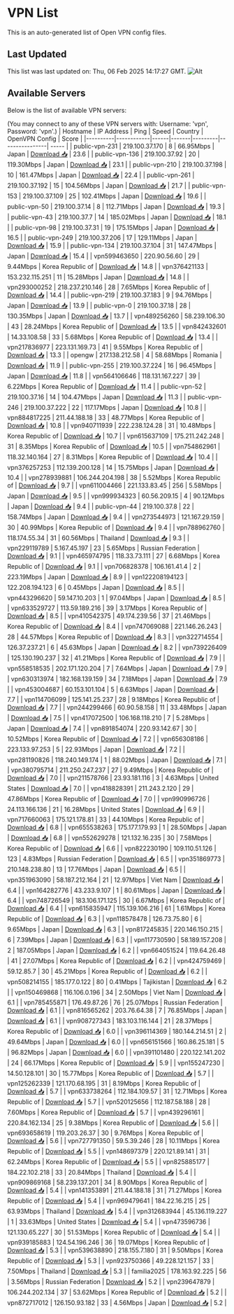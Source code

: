 # VPN List

This is an auto-generated list of Open VPN config files.

## Last Updated

This list was last updated on: Thu, 06 Feb 2025 14:17:27 GMT.
![Alt](https://repobeats.axiom.co/api/embed/186b98318ef1479477931607c1ad7d823f12451f.svg "Repobeats analytics image")

## Available Servers

Below is the list of available VPN servers:

(You may connect to any of these VPN servers with: Username: 'vpn', Password: 'vpn'.)
| Hostname | IP Address | Ping | Speed | Country | OpenVPN Config | Score |
|----------|------------|------|-------|---------|----------------| ----- |
| public-vpn-231 | 219.100.37.170 | 8 | 66.95Mbps | Japan | [Download 📥](./configs/server_0_JP.ovpn) | 23.6 |
| public-vpn-136 | 219.100.37.92 | 20 | 119.30Mbps | Japan | [Download 📥](./configs/server_1_JP.ovpn) | 23.1 |
| public-vpn-210 | 219.100.37.198 | 10 | 161.47Mbps | Japan | [Download 📥](./configs/server_2_JP.ovpn) | 22.4 |
| public-vpn-261 | 219.100.37.192 | 15 | 104.56Mbps | Japan | [Download 📥](./configs/server_3_JP.ovpn) | 21.7 |
| public-vpn-153 | 219.100.37.109 | 25 | 102.41Mbps | Japan | [Download 📥](./configs/server_4_JP.ovpn) | 19.6 |
| public-vpn-50 | 219.100.37.14 | 8 | 112.71Mbps | Japan | [Download 📥](./configs/server_5_JP.ovpn) | 19.3 |
| public-vpn-43 | 219.100.37.7 | 14 | 185.02Mbps | Japan | [Download 📥](./configs/server_6_JP.ovpn) | 18.1 |
| public-vpn-98 | 219.100.37.31 | 19 | 175.15Mbps | Japan | [Download 📥](./configs/server_7_JP.ovpn) | 16.5 |
| public-vpn-249 | 219.100.37.206 | 17 | 129.11Mbps | Japan | [Download 📥](./configs/server_8_JP.ovpn) | 15.9 |
| public-vpn-134 | 219.100.37.104 | 31 | 147.47Mbps | Japan | [Download 📥](./configs/server_9_JP.ovpn) | 15.4 |
| vpn599463650 | 220.90.56.60 | 29 | 9.44Mbps | Korea Republic of | [Download 📥](./configs/server_10_KR.ovpn) | 14.8 |
| vpn376421133 | 153.232.115.251 | 11 | 15.28Mbps | Japan | [Download 📥](./configs/server_11_JP.ovpn) | 14.8 |
| vpn293000252 | 218.237.210.146 | 28 | 7.65Mbps | Korea Republic of | [Download 📥](./configs/server_12_KR.ovpn) | 14.4 |
| public-vpn-219 | 219.100.37.183 | 9 | 94.76Mbps | Japan | [Download 📥](./configs/server_13_JP.ovpn) | 13.9 |
| public-vpn-0 | 219.100.37.18 | 28 | 130.35Mbps | Japan | [Download 📥](./configs/server_14_JP.ovpn) | 13.7 |
| vpn489256260 | 58.239.106.30 | 43 | 28.24Mbps | Korea Republic of | [Download 📥](./configs/server_15_KR.ovpn) | 13.5 |
| vpn842432601 | 14.33.108.58 | 33 | 5.68Mbps | Korea Republic of | [Download 📥](./configs/server_16_KR.ovpn) | 13.4 |
| vpn217836977 | 223.131.169.73 | 41 | 9.55Mbps | Korea Republic of | [Download 📥](./configs/server_17_KR.ovpn) | 13.3 |
| opengw | 217.138.212.58 | 4 | 58.68Mbps | Romania | [Download 📥](./configs/server_18_RO.ovpn) | 11.9 |
| public-vpn-255 | 219.100.37.224 | 16 | 96.45Mbps | Japan | [Download 📥](./configs/server_19_JP.ovpn) | 11.8 |
| vpn564106646 | 118.131.167.227 | 39 | 6.22Mbps | Korea Republic of | [Download 📥](./configs/server_20_KR.ovpn) | 11.4 |
| public-vpn-52 | 219.100.37.16 | 14 | 104.47Mbps | Japan | [Download 📥](./configs/server_21_JP.ovpn) | 11.3 |
| public-vpn-246 | 219.100.37.222 | 22 | 117.17Mbps | Japan | [Download 📥](./configs/server_22_JP.ovpn) | 10.8 |
| vpn884817225 | 211.44.188.18 | 33 | 48.77Mbps | Korea Republic of | [Download 📥](./configs/server_23_KR.ovpn) | 10.8 |
| vpn940711939 | 222.238.124.28 | 31 | 10.48Mbps | Korea Republic of | [Download 📥](./configs/server_24_KR.ovpn) | 10.7 |
| vpn615637109 | 175.211.242.248 | 31 | 8.35Mbps | Korea Republic of | [Download 📥](./configs/server_25_KR.ovpn) | 10.5 |
| vpn754862961 | 118.32.140.164 | 27 | 8.31Mbps | Korea Republic of | [Download 📥](./configs/server_26_KR.ovpn) | 10.4 |
| vpn376257253 | 112.139.200.128 | 14 | 15.75Mbps | Japan | [Download 📥](./configs/server_27_JP.ovpn) | 10.4 |
| vpn278939881 | 106.244.204.198 | 38 | 5.52Mbps | Korea Republic of | [Download 📥](./configs/server_28_KR.ovpn) | 9.7 |
| vpn611004466 | 221.133.83.45 | 256 | 5.58Mbps | Japan | [Download 📥](./configs/server_29_JP.ovpn) | 9.5 |
| vpn999934323 | 60.56.209.15 | 4 | 90.12Mbps | Japan | [Download 📥](./configs/server_30_JP.ovpn) | 9.4 |
| public-vpn-44 | 219.100.37.8 | 22 | 158.74Mbps | Japan | [Download 📥](./configs/server_31_JP.ovpn) | 9.4 |
| vpn273544973 | 121.167.29.159 | 30 | 40.99Mbps | Korea Republic of | [Download 📥](./configs/server_32_KR.ovpn) | 9.4 |
| vpn788962760 | 118.174.55.34 | 31 | 60.56Mbps | Thailand | [Download 📥](./configs/server_33_TH.ovpn) | 9.3 |
| vpn229119789 | 5.167.45.197 | 23 | 5.65Mbps | Russian Federation | [Download 📥](./configs/server_34_RU.ovpn) | 9.1 |
| vpn465974795 | 118.33.73.111 | 27 | 6.68Mbps | Korea Republic of | [Download 📥](./configs/server_35_KR.ovpn) | 9.1 |
| vpn706828378 | 106.161.41.4 | 2 | 223.19Mbps | Japan | [Download 📥](./configs/server_36_JP.ovpn) | 8.9 |
| vpn122208194123 | 122.208.194.123 | 6 | 0.45Mbps | Japan | [Download 📥](./configs/server_37_JP.ovpn) | 8.5 |
| vpn443296620 | 59.147.10.203 | 1 | 97.04Mbps | Japan | [Download 📥](./configs/server_38_JP.ovpn) | 8.5 |
| vpn633529727 | 113.59.189.216 | 39 | 3.17Mbps | Korea Republic of | [Download 📥](./configs/server_39_KR.ovpn) | 8.5 |
| vpn410542375 | 49.174.239.56 | 37 | 21.46Mbps | Korea Republic of | [Download 📥](./configs/server_40_KR.ovpn) | 8.4 |
| vpn747069088 | 221.146.26.243 | 28 | 44.57Mbps | Korea Republic of | [Download 📥](./configs/server_41_KR.ovpn) | 8.3 |
| vpn322714554 | 126.37.237.21 | 6 | 45.63Mbps | Japan | [Download 📥](./configs/server_42_JP.ovpn) | 8.2 |
| vpn739226409 | 125.130.190.237 | 32 | 41.21Mbps | Korea Republic of | [Download 📥](./configs/server_43_KR.ovpn) | 7.9 |
| vpn558518535 | 202.171.120.204 | 7 | 7.64Mbps | Japan | [Download 📥](./configs/server_44_JP.ovpn) | 7.9 |
| vpn630313974 | 182.168.139.159 | 34 | 7.18Mbps | Japan | [Download 📥](./configs/server_45_JP.ovpn) | 7.9 |
| vpn453004687 | 60.153.101.104 | 5 | 6.63Mbps | Japan | [Download 📥](./configs/server_46_JP.ovpn) | 7.7 |
| vpn114706099 | 125.141.25.237 | 28 | 9.18Mbps | Korea Republic of | [Download 📥](./configs/server_47_KR.ovpn) | 7.7 |
| vpn244299466 | 60.90.58.158 | 11 | 33.48Mbps | Japan | [Download 📥](./configs/server_48_JP.ovpn) | 7.5 |
| vpn417072500 | 106.168.118.210 | 7 | 5.28Mbps | Japan | [Download 📥](./configs/server_49_JP.ovpn) | 7.4 |
| vpn891854074 | 220.93.142.67 | 30 | 10.52Mbps | Korea Republic of | [Download 📥](./configs/server_50_KR.ovpn) | 7.2 |
| vpn656308186 | 223.133.97.253 | 5 | 22.93Mbps | Japan | [Download 📥](./configs/server_51_JP.ovpn) | 7.2 |
| vpn281190826 | 118.240.149.174 | 1 | 88.02Mbps | Japan | [Download 📥](./configs/server_52_JP.ovpn) | 7.1 |
| vpn380795714 | 211.250.247.237 | 27 | 9.49Mbps | Korea Republic of | [Download 📥](./configs/server_53_KR.ovpn) | 7.0 |
| vpn211578766 | 23.93.181.116 | 3 | 4.63Mbps | United States | [Download 📥](./configs/server_54_US.ovpn) | 7.0 |
| vpn418828391 | 211.243.2.120 | 29 | 47.86Mbps | Korea Republic of | [Download 📥](./configs/server_55_KR.ovpn) | 7.0 |
| vpn990996726 | 24.113.166.136 | 21 | 16.28Mbps | United States | [Download 📥](./configs/server_56_US.ovpn) | 6.9 |
| vpn717660063 | 175.121.178.81 | 33 | 44.10Mbps | Korea Republic of | [Download 📥](./configs/server_57_KR.ovpn) | 6.8 |
| vpn655538263 | 175.177.179.93 | 1 | 28.50Mbps | Japan | [Download 📥](./configs/server_58_JP.ovpn) | 6.8 |
| vpn552629278 | 121.132.16.235 | 30 | 7.58Mbps | Korea Republic of | [Download 📥](./configs/server_59_KR.ovpn) | 6.6 |
| vpn822230190 | 109.110.51.126 | 123 | 4.83Mbps | Russian Federation | [Download 📥](./configs/server_60_RU.ovpn) | 6.5 |
| vpn351869773 | 210.148.238.80 | 13 | 17.76Mbps | Japan | [Download 📥](./configs/server_61_JP.ovpn) | 6.5 |
| vpn351963090 | 58.187.212.164 | 21 | 12.97Mbps | Viet Nam | [Download 📥](./configs/server_62_VN.ovpn) | 6.4 |
| vpn164282776 | 43.233.9.107 | 1 | 80.61Mbps | Japan | [Download 📥](./configs/server_63_JP.ovpn) | 6.4 |
| vpn748726549 | 183.106.171.125 | 30 | 6.67Mbps | Korea Republic of | [Download 📥](./configs/server_64_KR.ovpn) | 6.4 |
| vpn615835947 | 115.139.106.216 | 61 | 1.61Mbps | Korea Republic of | [Download 📥](./configs/server_65_KR.ovpn) | 6.3 |
| vpn118578478 | 126.73.75.80 | 6 | 9.65Mbps | Japan | [Download 📥](./configs/server_66_JP.ovpn) | 6.3 |
| vpn817245835 | 220.146.150.215 | 6 | 7.39Mbps | Japan | [Download 📥](./configs/server_67_JP.ovpn) | 6.3 |
| vpn117730590 | 58.189.157.208 | 2 | 187.05Mbps | Japan | [Download 📥](./configs/server_68_JP.ovpn) | 6.2 |
| vpn664051524 | 119.64.26.48 | 41 | 27.07Mbps | Korea Republic of | [Download 📥](./configs/server_69_KR.ovpn) | 6.2 |
| vpn424759469 | 59.12.85.7 | 30 | 45.21Mbps | Korea Republic of | [Download 📥](./configs/server_70_KR.ovpn) | 6.2 |
| vpn508214155 | 185.177.0.122 | 80 | 0.41Mbps | Tajikistan | [Download 📥](./configs/server_71_TJ.ovpn) | 6.2 |
| vpn150469868 | 116.106.0.196 | 34 | 2.50Mbps | Viet Nam | [Download 📥](./configs/server_72_VN.ovpn) | 6.1 |
| vpn785455871 | 176.49.87.26 | 76 | 25.07Mbps | Russian Federation | [Download 📥](./configs/server_73_RU.ovpn) | 6.1 |
| vpn816565262 | 203.76.64.38 | 7 | 76.85Mbps | Japan | [Download 📥](./configs/server_74_JP.ovpn) | 6.1 |
| vpn908727343 | 183.103.116.144 | 21 | 28.37Mbps | Korea Republic of | [Download 📥](./configs/server_75_KR.ovpn) | 6.0 |
| vpn396114369 | 180.144.214.51 | 2 | 49.64Mbps | Japan | [Download 📥](./configs/server_76_JP.ovpn) | 6.0 |
| vpn656151566 | 160.86.25.181 | 5 | 96.82Mbps | Japan | [Download 📥](./configs/server_77_JP.ovpn) | 6.0 |
| vpn391101480 | 220.122.141.202 | 24 | 66.17Mbps | Korea Republic of | [Download 📥](./configs/server_78_KR.ovpn) | 5.9 |
| vpn155247230 | 14.50.128.101 | 30 | 15.77Mbps | Korea Republic of | [Download 📥](./configs/server_79_KR.ovpn) | 5.7 |
| vpn125262339 | 121.170.68.195 | 31 | 8.19Mbps | Korea Republic of | [Download 📥](./configs/server_80_KR.ovpn) | 5.7 |
| vpn633738264 | 112.184.109.57 | 31 | 12.71Mbps | Korea Republic of | [Download 📥](./configs/server_81_KR.ovpn) | 5.7 |
| vpn520125656 | 112.187.58.188 | 28 | 7.60Mbps | Korea Republic of | [Download 📥](./configs/server_82_KR.ovpn) | 5.7 |
| vpn439296161 | 220.84.162.134 | 25 | 9.38Mbps | Korea Republic of | [Download 📥](./configs/server_83_KR.ovpn) | 5.6 |
| vpn693658619 | 119.203.26.37 | 30 | 9.76Mbps | Korea Republic of | [Download 📥](./configs/server_84_KR.ovpn) | 5.6 |
| vpn727791350 | 59.5.39.246 | 28 | 10.11Mbps | Korea Republic of | [Download 📥](./configs/server_85_KR.ovpn) | 5.5 |
| vpn148697379 | 220.121.89.141 | 31 | 62.24Mbps | Korea Republic of | [Download 📥](./configs/server_86_KR.ovpn) | 5.5 |
| vpn825885177 | 184.22.102.218 | 33 | 20.84Mbps | Thailand | [Download 📥](./configs/server_87_TH.ovpn) | 5.4 |
| vpn909869168 | 58.239.137.201 | 34 | 8.90Mbps | Korea Republic of | [Download 📥](./configs/server_88_KR.ovpn) | 5.4 |
| vpn141353891 | 211.44.188.18 | 31 | 71.27Mbps | Korea Republic of | [Download 📥](./configs/server_89_KR.ovpn) | 5.4 |
| vpn969479641 | 184.22.16.215 | 25 | 63.93Mbps | Thailand | [Download 📥](./configs/server_90_TH.ovpn) | 5.4 |
| vpn312683944 | 45.136.119.227 | 1 | 33.63Mbps | United States | [Download 📥](./configs/server_91_US.ovpn) | 5.4 |
| vpn473596736 | 121.130.65.227 | 30 | 51.53Mbps | Korea Republic of | [Download 📥](./configs/server_92_KR.ovpn) | 5.4 |
| vpn939185883 | 124.54.196.246 | 36 | 19.07Mbps | Korea Republic of | [Download 📥](./configs/server_93_KR.ovpn) | 5.3 |
| vpn539638890 | 218.155.7.180 | 31 | 9.50Mbps | Korea Republic of | [Download 📥](./configs/server_94_KR.ovpn) | 5.3 |
| vpn923750366 | 49.228.121.157 | 33 | 7.50Mbps | Thailand | [Download 📥](./configs/server_95_TH.ovpn) | 5.3 |
| familia2025 | 178.163.92.225 | 56 | 3.56Mbps | Russian Federation | [Download 📥](./configs/server_96_RU.ovpn) | 5.2 |
| vpn239647879 | 106.244.202.134 | 37 | 53.62Mbps | Korea Republic of | [Download 📥](./configs/server_97_KR.ovpn) | 5.2 |
| vpn872717012 | 126.150.93.182 | 33 | 4.56Mbps | Japan | [Download 📥](./configs/server_98_JP.ovpn) | 5.2 |
